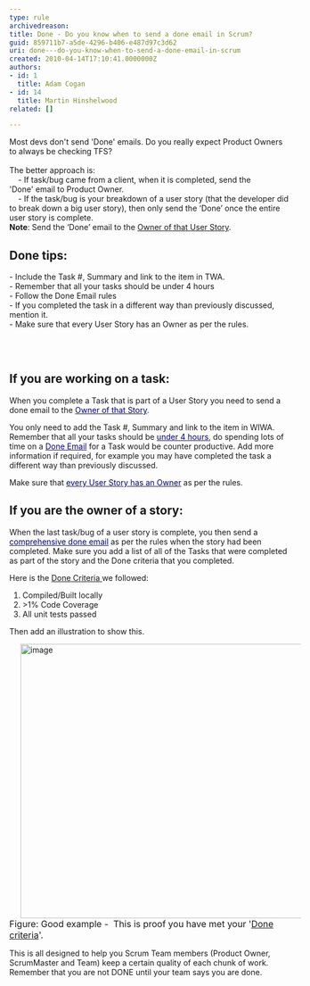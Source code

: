 ```yaml
---
type: rule
archivedreason: 
title: Done - Do you know when to send a done email in Scrum?
guid: 859711b7-a5de-4296-b406-e487d97c3d62
uri: done---do-you-know-when-to-send-a-done-email-in-scrum
created: 2010-04-14T17:10:41.0000000Z
authors:
- id: 1
  title: Adam Cogan
- id: 14
  title: Martin Hinshelwood
related: []

---
```




  <p>Most devs don't send 'Done' emails. Do you really expect Product Owners to always be checking TFS?<br>
<br>
The better approach is&#58;<br>
&#160;&#160;&#160;&#160;- If task/bug came from a client, when it is completed, send&#160;the 'Done'&#160;email to Product Owner.<br>
&#160;&#160;&#160;&#160;-&#160;If the task/bug is your breakdown of a user story (that the developer did to break down a big user story), then only send the ‘Done’ once the entire user story is complete.<br>
<strong>Note</strong>&#58; Send the ‘Done’ email to the <a href="/Standards/Management/RulesToBetterScrumUsingTFS/Pages/OwnerForEveryUserStory.aspx" target="_blank">Owner of that User Story</a>.</p>
<h2>Done tips&#58;</h2>
<p>- Include the Task #, Summary and link to the item in TWA. <br>
-&#160;Remember that all your tasks should be under 4 hours<br>
-&#160;Follow the Done Email rules<br>
-&#160;If you completed the task in a different way than previously discussed, mention it. <br>
-&#160;Make sure that every User Story has an Owner as per the rules.</p>

<br><excerpt class='endintro'></excerpt><br>

  <h2>If you are working on a task&#58;</h2>
<p>When you complete a Task that is part of a User Story you need to send a done email to the <a shape="rect" href="/Standards/Management/RulesToBetterScrumUsingTFS/Pages/OwnerForEveryUserStory.aspx" target="_blank"><font color="#000080">Owner of that Story</font></a>.</p>
<p>You only need to add the Task #, Summary and link to the item in WIWA. Remember that all your tasks should be <a shape="rect" href="/Standards/Management/RulesToBetterScrumUsingTFS/Pages/BreakLargeTasks.aspx" target="_blank"><font color="#000080">under 4 hours</font></a>, do spending&#160;lots of time on a <a shape="rect" href="http&#58;//www.ssw.com.au/ssw/Standards/Rules/RulesToBetterEmail.aspx#ReplyAndDelete" target="_blank"><font color="#000080">Done Email</font></a> for a Task would be counter productive.&#160;Add more information if required, for example you may have completed the task a different way than previously discussed.&#160; </p>
<p>Make sure that <a shape="rect" href="/Standards/Management/RulesToBetterScrumUsingTFS/Pages/OwnerForEveryUserStory.aspx" target="_blank"><font color="#000080">every User Story has an Owner</font></a> as per the rules.</p>
<h2>If you are the owner of a story&#58;</h2>
<p>When the last task/bug of a user story is complete, you then send a <a shape="rect" href="http&#58;//www.ssw.com.au/ssw/Standards/Rules/RulesToBetterEmail.aspx#ReplyAndDelete" target="_blank"><font color="#000080">comprehensive done email</font></a> as per the rules when the story had been completed. Make sure you add a list of all of the Tasks that were completed as part of the story and the Done criteria that you completed.</p>
<p>Here is the&#160;<a href="/Standards/Management/RulesToSuccessfulProjects/Pages/DoYouKnowTheMinimalDefinitionOfDone.aspx" target="_blank">Done Criteria </a>we followed&#58;</p>
<ol>
    <li>Compiled/Built&#160;locally </li>
    <li>&gt;1%&#160;Code Coverage </li>
    <li>All unit tests passed </li>
</ol>
<p>Then add an illustration to show this.</p>
<img style="border-bottom&#58;0px;border-left&#58;0px;margin&#58;0px 20px;width&#58;600px;display&#58;inline;height&#58;492px;border-top&#58;0px;border-right&#58;0px;" title="image" border="0" alt="image" src="/Standards/Management/RulesToBetterScrumUsingTFS/PublishingImages/ProveDoneCriteria.png" /><br>
<font class="ms-rteCustom-FigureGood" size="+0">Figure&#58; Good example -&#160;&#160;This is proof you have met your '<a href="/Standards/Management/RulesToSuccessfulProjects/Pages/DoYouKnowTheMinimalDefinitionOfDone.aspx" target="_blank">Done criteria</a>'. </font>
<p>This is all designed to help you Scrum Team members (Product Owner, ScrumMaster and Team)&#160;keep a certain quality of each chunk of work. Remember that you are not DONE until your team says you are done.</p>



